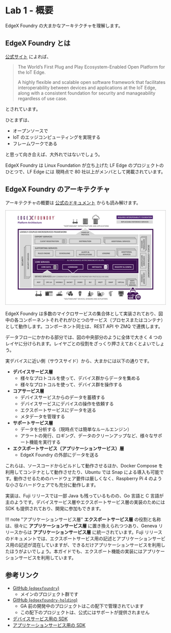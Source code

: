 # Lab 1 - 概要

EdgeX Foundry の大まかなアーキテクチャを理解します。


## EdgeX Foundry とは

[公式サイト](https://www.edgexfoundry.org/) によれば、

> The World’s First Plug and Play Ecosystem-Enabled Open Platform for the IoT Edge.
>
> A highly flexible and scalable open software framework that facilitates interoperability between devices and applications at the IoT Edge, along with a consistent foundation for security and manageability regardless of use case.  

とされています。

ひとまずは、

* オープンソースで
* IoT のエッジコンピューティングを実現する
* フレームワークである

と思って向き合えば、大外れではないでしょう。

EdgeX Foundry は Linux Foundation が立ち上げた LF Edge のプロジェクトのひとつで、LF Edge には 現時点で 80 社以上がメンバとして掲載されています。


## EdgeX Foundry のアーキテクチャ

アーキテクチャの概要は [公式のドキュメント](https://fuji-docs.edgexfoundry.org/Ch-Intro.html) からも読み解けます。

![](../../img/fuji/overview-architecture.png)

EdgeX Foundry は多数のマイクロサービスの集合体として実装されており、図中の各コンポーネントそれぞれがひとつのサービス（プロセスまたはコンテナ）として動作します。コンポーネント同士は、REST API や ZMQ で連携します。

データフローにかかわる部分では、図の中央部分のように全体で大きく 4 つのレイヤに分けられます。レイヤごとの役割をざっくり押さえておくとよいでしょう。

実デバイスに近い側（サウスサイド）から、大まかには以下の通りです。

* **デバイスサービス層**
    * 様々なプロトコルを使って、デバイス群からデータを集める
    * 様々なプロトコルを使って、デバイス群を操作する
* **コアサービス層**
    * デバイスサービスからのデータを蓄積する
    * デバイスサービスにデバイスの操作を依頼する
    * エクスポートサービスにデータを送る
    * メタデータを管理する
* **サポートサービス層**
    * データを分析する（現時点では簡単なルールエンジン）
    * アラートの発行、ロギング、データのクリーンアップなど、様々なサポート機能を実行する
* **エクスポートサービス（アプリケーションサービス）層**
    * EdgeX Foundry の外部にデータを送る

これらは、ソースコードからビルドして動作させるほか、Docker Compose を利用してコンテナとして動作させたり、Ubuntu では Snap による導入も可能です。動作させるためのハードウェア要件は厳しくなく、Raspberry Pi 4 のような小さなハードウェアでも充分に動作します。

実装は、Fuji リリースでは一部 Java も残っているものの、Go 言語と C 言語が主のようです。デバイスサービス層やエクスポートサービス層の実装のためには SDK も提供されており、開発に参加もできます。

!!! note "アプリケーションサービス層"
    **エクスポートサービス層** の役割と名称は、徐々に **アプリケーションサービス層** に置き換えられつつあり、Geneva リリースからは **アプリケーションサービス層** に統一されています。Fuji リリースのドキュメントでは、エクスポートサービス用の記述とアプリケーションサービス用の記述が混在していますが、できるだけアプリケーションサービスを利用したほうがよいでしょう。本ガイドでも、エクスポート機能の実装にはアプリケーションサービスを利用しています。


## 参考リンク

* [GitHub (`edgexfoundry`)](https://github.com/edgexfoundry/)
    * メインのプロジェクト群です
* [GitHub (`edgexfoundry-holding`)](https://github.com/edgexfoundry-holding)
    * GA 前の開発中のプロジェクトはこの配下で管理されています
    * この配下のプロジェクトは、公式にはサポートが提供されません
* [デバイスサービス用の SDK](https://github.com/edgexfoundry/device-sdk-go)
* [アプリケーションサービス用の SDK](https://github.com/edgexfoundry/app-functions-sdk-go)